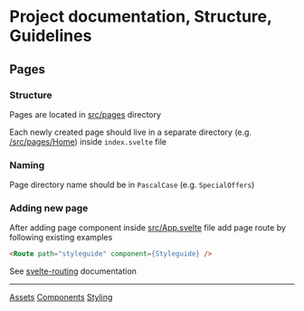 # Project documentation, Structure, Guidelines

## Pages

### Structure

Pages are located in [src/pages](../../src/pages) directory

Each newly created page should live in a separate directory (e.g. [/src/pages/Home](../../src/pages/Home)) inside `index.svelte` file

### Naming

Page directory name should be in `PascalCase` (e.g. `SpecialOffers`)

### Adding new page

After adding page component inside [src/App.svelte](../../src/App.svelte) file add page route by following existing examples

```html
<Route path="styleguide" component={Styleguide} />
```

See [svelte-routing](https://github.com/EmilTholin/svelte-routing) documentation

---

[Assets](../Assets)
[Components](../Components)
[Styling](../Styling)
